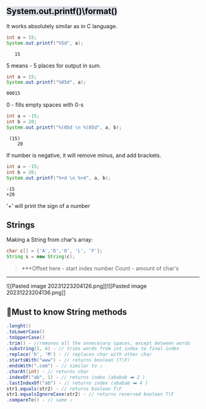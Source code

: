
## <mark style="background: #CACFD9A6;">System.out.printf()\format()</mark>


It works absolutely similar as in C language.

```Java
int a = 15;
System.out.printf("%5d", a);
```

```Output
   15
```
5 means - 5 places for output in sum.

```Java
int a = 15;
System.out.printf("%05d", a);
```

```Output
00015
```
0 - fills empty spaces with 0-s

```Java
int a = -15;  
int b = 20;  
System.out.printf("%(05d \n %(05d", a, b);
```

```Output
 (15) 
    20
```
If  number is negative, it will remove minus, and add brackets.

```Java
int a = -15;  
int b = 20;  
System.out.printf("%+d \n %+d", a, b);
```

```Output
-15
+20
```
'+' will print the sign of a number

## Strings 

Making a String from char's array: 
```Java
char c[] = {'A','D','O', 'L', 'F'};  
String s = new String(c);
```

>***Offset here - start index number
   Count - amount of char's
***

![[Pasted image 20231223204126.png]]![[Pasted image 20231223204136.png]]
##  📒Must to know String methods

```Java
.lenght()
.toLowerCase()
.toUpperCase()
.trim() - //removes all the unnecesary spaces, except between words 
.substring(1, 4) - // trims words from int index to final index 
.replace('h', 'M') - // replaces char with other char
.startsWith("www") - // returns boolean (T\F)
.endsWith(".com") - // similar to ⤴️
.charAt(int) - // returns char
.indexOf("ab", 1) - // returns index (ababab ➡️ 2 )
.lastIndexOf("ab") - // returns index (ababab ➡️ 4 )
str1.equals(str2) - // returns boolean T\F
str1.equalsIgnoreCase(str2) - // returns reversed boolean T\F
.compareTo() - // same ⤴️
```

##
